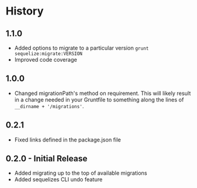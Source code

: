 # History

## 1.1.0

* Added options to migrate to a particular version `grunt sequelize:migrate:VERSION`
* Improved code coverage

## 1.0.0

* Changed migrationPath's method on requirement. This will likely result in a change needed in your Gruntfile to something along the lines of `__dirname + '/migrations'`.

## 0.2.1

* Fixed links defined in the package.json file

## 0.2.0 - Initial Release

* Added migrating up to the top of available migrations
* Added sequelizes CLI undo feature